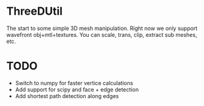 ThreeDUtil
==========

The start to some simple 3D mesh manipulation.  Right now we only support wavefront obj+mtl+textures.  You can scale, trans, clip, extract sub meshes, etc.


TODO
======

 - Switch to numpy for faster vertice calculations
 - Add support for scipy and face + edge detection
 - Add shortest path detection along edges
